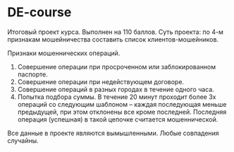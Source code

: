 # DE-course
Итоговый проект курса. Выполнен на 110 баллов.
Суть проекта: по 4-м признакам мошейничества составить список клиентов-мошейников.

Признаки мошеннических операций.
1. Совершение операции при просроченном или заблокированном паспорте.
2. Совершение операции при недействующем договоре.
3. Совершение операций в разных городах в течение одного часа.
4. Попытка подбора суммы. В течение 20 минут проходит более 3х операций 
со следующим шаблоном – каждая последующая меньше предыдущей, при этом
отклонены все кроме последней. Последняя операция (успешная) в такой цепочке 
считается мошеннической.

Все данные в проекте являются вымышленными. Любые совпадения случайны.
